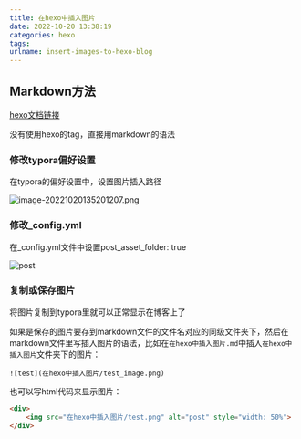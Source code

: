 ```yaml
---
title: 在hexo中插入图片
date: 2022-10-20 13:38:19
categories: hexo
tags:
urlname: insert-images-to-hexo-blog
---
```


## Markdown方法

[hexo文档链接](https://hexo.io/zh-cn/docs/asset-folders)

没有使用hexo的tag，直接用markdown的语法

### 修改typora偏好设置

在typora的偏好设置中，设置图片插入路径

![image-20221020135201207.png](https://s1.imagehub.cc/images/2022/10/21/image-20221020135201207.png)

### 修改_config.yml

在_config.yml文件中设置post_asset_folder: true

<div>
    <img src="https://s1.imagehub.cc/images/2022/10/21/image-20221020135409525.png" alt="post">
</div>



### 复制或保存图片

将图片复制到typora里就可以正常显示在博客上了

如果是保存的图片要存到markdown文件的文件名对应的同级文件夹下，然后在markdown文件里写插入图片的语法，比如在`在hexo中插入图片.md`中插入`在hexo中插入图片`文件夹下的图片：

```
![test](在hexo中插入图片/test_image.png)
```



也可以写html代码来显示图片：

```html
<div>
	<img src="在hexo中插入图片/test.png" alt="post" style="width: 50%">
</div>
```





